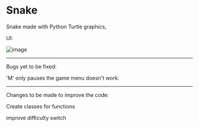 # Snake

Snake made with Python Turtle graphics, 

UI:

![image](https://user-images.githubusercontent.com/72921816/118123227-9fdb1e00-b3fc-11eb-8dc3-10a746feb5ab.png)


---------------------------------------------------------------------------------------------------------------------------------------------------------------------------------
Bugs yet to be fixed:

'M' only pauses the game menu doesn't work.

---------------------------------------------------------------------------------------------------------------------------------------------------------------------------------
Changes to be made to improve the code:

Create classes for functions

improve difficulty switch




































